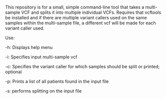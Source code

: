 This repository is for a small, simple command-line tool that takes a multi-sample VCF and splits it into multiple individual 
VCFs. Requires that vcftools be installed and if there are multiple variant callers used on the same samples within the 
multi-sample file, a different vcf will be made for each variant caller used.

Use:

-h: Displays help menu

-i: Specifies input multi-sample vcf

-c: Specifies the variant caller for which samples should be split or printed; optional

-p: Prints a list of all patients found in the input file

-s: performs splitting on the input file
